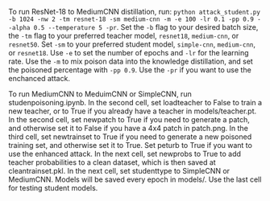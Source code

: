 
To run ResNet-18 to MediumCNN distillation, run: `python attack_student.py -b 1024 -nw 2 -tm resnet-18 -sm medium-cnn -m -e 100 -lr 0.1 -pp 0.9 --alpha 0.5 --temperature 5 -pr`. Set the `-b` flag to your desired batch size, the `-tm` flag to your preferred teacher model, `resnet18`, `medium-cnn`, or `resnet50`.  Set `-sm` to your preferred student model, `simple-cnn`, `medium-cnn`, or `resnet18`. Use `-e` to set the number of epochs and `-lr` for the learning rate. Use the `-m` to mix poison data into the knowledge distillation, and set the poisoned percentage with `-pp 0.9`.  Use the `-pr` if you want to use the enchanced attack.

To run MediumCNN to MeduimCNN or SimpleCNN, run studenpoisoning.ipynb. In the second cell, set loadteacher to False to train a new teacher, or to True if you already have a teacher in models/teacher.pt. In the second cell, set newpatch to True if you need to generate a patch, and otherwise set it to False if you have a 4x4 patch in patch.png. In the third cell, set newtrainset to True if you need to generate a new poisoned training set, and otherwise set it to True. Set peturb to True if you want to use the enhanced attack. In the next cell, set newprobs to True to add teacher probabilities to a clean dataset, which is then saved at cleantrainset.pkl. In the next cell, set studenttype to SimpleCNN or MediumCNN. Models will be saved every epoch in models/. Use the last cell for testing student models.